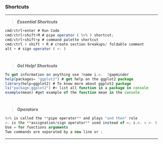 ### Shortcuts
---
> ***Essential Shortcuts***
``` js
cmd/ctrl+enter # Run Code
cmd/ctrl+shift+M # pipe operator ( %>% ) shortcut;
cmd/ctrl+shift+p # command palette shortcut
cmd/ctrl + shift + R # create section breakups/ foldable comment
alt + # sign operator ( <- )
```
#
> ***Gel Help! Shortcuts***
``` js
To get information on anything use ?name i.e.  ?gapminder
help(packages= "ggplot2") # get help on the ggplot2 package
library(help=ggplot2) # To know more about ggplot2 package
ls("package:ggplot2") #> list all function in a package in console
example(mean) #get example of the function mean in the console
```
#  

> ***Operators***
``` js
%>% is called the **pipe operator** and plays "and then" role
<- is the **assignation/sign operator** used instead of =; i.e. x <- 5
Use = for functions arguments
Two commands are separated by a new line or ;
```
---

